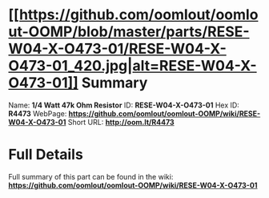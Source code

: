 
[[https://github.com/oomlout/oomlout-OOMP/blob/master/parts/RESE-W04-X-O473-01/RESE-W04-X-O473-01_420.jpg|alt=RESE-W04-X-O473-01]] 
Summary
=================

Name: __1/4 Watt 47k Ohm Resistor__
ID: __RESE-W04-X-O473-01__
Hex ID: __R4473__
WebPage: __https://github.com/oomlout/oomlout-OOMP/wiki/RESE-W04-X-O473-01__
Short URL: __http://oom.lt/R4473__

Full Details
==========================
Full summary of this part can be found in the wiki:   
__https://github.com/oomlout/oomlout-OOMP/wiki/RESE-W04-X-O473-01__   

